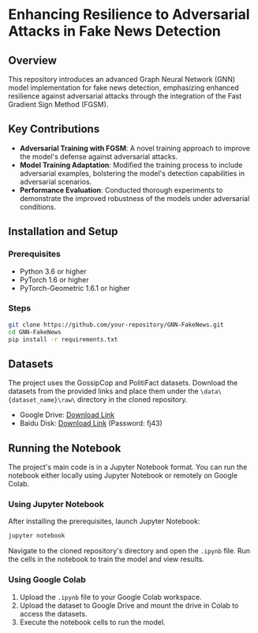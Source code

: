 
# Enhancing Resilience to Adversarial Attacks in Fake News Detection

## Overview
This repository introduces an advanced Graph Neural Network (GNN) model implementation for fake news detection, emphasizing enhanced resilience against adversarial attacks through the integration of the Fast Gradient Sign Method (FGSM).

## Key Contributions
- **Adversarial Training with FGSM**: A novel training approach to improve the model's defense against adversarial attacks.
- **Model Training Adaptation**: Modified the training process to include adversarial examples, bolstering the model's detection capabilities in adversarial scenarios.
- **Performance Evaluation**: Conducted thorough experiments to demonstrate the improved robustness of the models under adversarial conditions.

## Installation and Setup
### Prerequisites
- Python 3.6 or higher
- PyTorch 1.6 or higher
- PyTorch-Geometric 1.6.1 or higher

### Steps
```bash
git clone https://github.com/your-repository/GNN-FakeNews.git
cd GNN-FakeNews
pip install -r requirements.txt
```

## Datasets
The project uses the GossipCop and PolitiFact datasets. Download the datasets from the provided links and place them under the `\data\{dataset_name}\raw\` directory in the cloned repository.

- Google Drive: [Download Link](https://drive.google.com/drive/folders/1OslTX91kLEYIi2WBnwuFtXsVz5SS_XeR?usp=sharing)
- Baidu Disk: [Download Link](https://pan.baidu.com/s/1NFtuwzmpAezNcJzlSlduSw) (Password: fj43)

## Running the Notebook
The project's main code is in a Jupyter Notebook format. You can run the notebook either locally using Jupyter Notebook or remotely on Google Colab.

### Using Jupyter Notebook
After installing the prerequisites, launch Jupyter Notebook:
```bash
jupyter notebook
```
Navigate to the cloned repository's directory and open the `.ipynb` file. Run the cells in the notebook to train the model and view results.

### Using Google Colab
1. Upload the `.ipynb` file to your Google Colab workspace.
2. Upload the dataset to Google Drive and mount the drive in Colab to access the datasets.
3. Execute the notebook cells to run the model.

